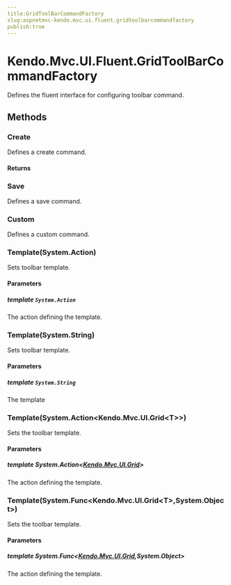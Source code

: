 ```yaml
---
title:GridToolBarCommandFactory
slug:aspnetmvc-kendo.mvc.ui.fluent.gridtoolbarcommandfactory
publish:true
---
```


# Kendo.Mvc.UI.Fluent.GridToolBarCommandFactory
Defines the fluent interface for configuring toolbar command.



## Methods

### Create
Defines a create command.



#### Returns



### Save
Defines a save command.




### Custom
Defines a custom command.




### Template(System.Action)
Sets toolbar template.


#### Parameters

##### template `System.Action`
The action defining the template.




### Template(System.String)
Sets toolbar template.


#### Parameters

##### template `System.String`
The template




### Template(System.Action\<Kendo.Mvc.UI.Grid\<T\>\>)
Sets the toolbar template.


#### Parameters

##### template System.Action<[Kendo.Mvc.UI.Grid](/api/wrappers/aspnet-mvc/Kendo.Mvc.UI/Grid)<T>>
The action defining the template.




### Template(System.Func\<Kendo.Mvc.UI.Grid\<T\>,System.Object\>)
Sets the toolbar template.


#### Parameters

##### template System.Func<[Kendo.Mvc.UI.Grid](/api/wrappers/aspnet-mvc/Kendo.Mvc.UI/Grid)<T>,System.Object>
The action defining the template.





